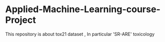 # Applied-Machine-Learning-course-Project
This repository is about tox21 dataset , In particular 'SR-ARE' toxicology
